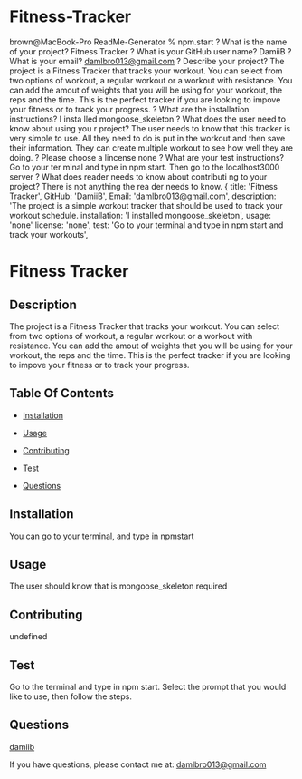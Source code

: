# Fitness-Tracker

brown@MacBook-Pro ReadMe-Generator % npm.start
? What is the name of your project? Fitness Tracker
? What is your GitHub user name? DamiiB
? What is your email? damlbro013@gmail.com
? Describe your project? The project is a Fitness Tracker that tracks your workout.  You can select from two options of workout, a regular workout or a workout with resistance.  You can add the amout of weights that you will be using for your workout, the reps and the time.  This is the perfect tracker if you are looking to impove your fitness or to track your progress.
? What are the installation instructions? I insta
lled  mongoose_skeleton
? What does the user need to know about using you
r project? The user needs to know that this tracker is very simple to use.  All they need to do is put in the workout and then save their information.  They can create multiple workout to see how well they are doing.
? Please choose a lincense none
? What are your test instructions? Go to your ter
minal and type in npm start.  Then go to the localhost3000 server
? What does reader needs to know about contributi
ng to your project? There is not anything the rea
der needs to know.
{
  title: 'Fitness Tracker',
  GitHub: 'DamiiB',
  Email: 'damlbro013@gmail.com',
  description: 'The project is a simple workout tracker that should be used to track your workout schedule.
  installation: 'I installed mongoose_skeleton',
  usage: 'none'
  license: 'none',
  test: 'Go to your terminal and type in npm start and track your workouts',
# Fitness Tracker

  ## Description

  The project is a Fitness Tracker that tracks your workout.  You can select from two options of workout, a regular workout or a workout with resistance.  You can add the amout of weights that you will be using for your workout, the reps and the time.  This is the perfect tracker if you are looking to impove your fitness or to track your progress.

  ## Table Of Contents

  * [Installation](#installation)

  * [Usage](#usage)

  

  * [Contributing](#contributing)

  * [Test](#test)

  * [Questions](#questions)

  ## Installation

  You can go to your terminal, and type in npmstart
  ## Usage

  The user should know that  is mongoose_skeleton required

  

  ## Contributing

  undefined

  ## Test

  Go to the terminal and type in npm start.  Select the prompt that you would like to use, then follow the steps.

  ## Questions

  [damiib](https://github.com/damiib)

If you have questions, please contact me at: damlbro013@gmail.com